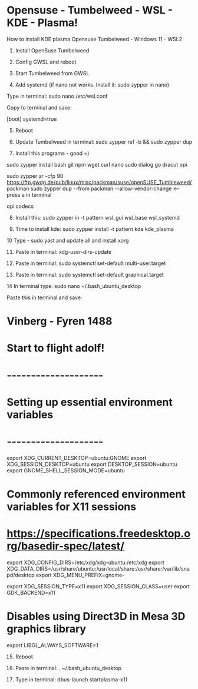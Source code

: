 # Opensuse - Tumbelweed - WSL - KDE - Plasma!

How to install KDE plasma Opensuse Tumbelweed - Windows 11 - WSL2

1. Install OpenSuse Tumbelweed

2. Config GWSL and reboot

3. Start Tumbelweed from GWSL

4. Add systemd (if nano not works. Install it: sudo zypper in nano)

Type in terminal: sudo nano /etc/wsl.conf

Copy to terminal and save:

[boot]
systemd=true

5. Reboot

6. Update Tumbelweed in terminal: sudo zypper ref -b && sudo zypper dup

7. Install this programs - good =)

sudo zypper install bash git npm wget curl nano sudo dialog go dracut opi

sudo zypper ar -cfp 90 https://ftp.gwdg.de/pub/linux/misc/packman/suse/openSUSE_Tumbleweed/ packman
sudo zypper dup --from packman --allow-vendor-change  <-- press a in terminal

opi codecs

8. Install this: sudo zypper in -t pattern wsl_gui wsl_base wsl_systemd

9. Time to install kde: sudo zypper install -t pattern kde kde_plasma

10 Type - sudo yast and update all and install xorg

11. Paste in terminal: xdg-user-dirs-update

12. Paste in terminal: sudo systemctl set-default multi-user.target

13. Paste in terminal: sudo systemctl set-default graphical.target

14 In terminal type: sudo nano ~/.bash_ubuntu_desktop

Paste this in terminal and save:

# Vinberg - Fyren 1488
# Start to flight adolf!
# --------------------
# Setting up essential environment variables
# --------------------

export XDG_CURRENT_DESKTOP=ubuntu:GNOME
export XDG_SESSION_DESKTOP=ubuntu
export DESKTOP_SESSION=ubuntu
export GNOME_SHELL_SESSION_MODE=ubuntu

# Commonly referenced environment variables for X11 sessions
# https://specifications.freedesktop.org/basedir-spec/latest/

export XDG_CONFIG_DIRS=/etc/xdg/xdg-ubuntu:/etc/xdg
export XDG_DATA_DIRS=/usr/share/ubuntu:/usr/local/share:/usr/share:/var/lib/snapd/desktop
export XDG_MENU_PREFIX=gnome-

export XDG_SESSION_TYPE=x11
export XDG_SESSION_CLASS=user
export GDK_BACKEND=x11

# Disables using Direct3D in Mesa 3D graphics library
export LIBGL_ALWAYS_SOFTWARE=1

15. Reboot

16. Paste in terminal: . ~/.bash_ubuntu_desktop

17. Type in terminal: dbus-launch startplasma-x11
